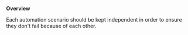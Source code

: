 **Overview**

Each automation scenario should be kept independent in order to ensure they don't fail because of each other. 
